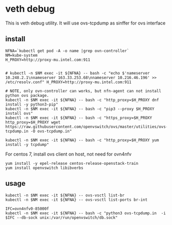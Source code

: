 # veth debug

This is veth debug utility. It will use ovs-tcpdump as sinffer for ovs interface

## install

   ```
   NFNA=`kubectl get pod -A -o name |grep ovn-controller`
   NM=kube-system
   H_PROXY=http://proxy-mu.intel.com:911


   # kubectl -n $NM exec -it ${NFNA} -- bash -c "echo $'nameserver 10.248.2.1\nnameserver 163.33.253.68\nnameserver 10.216.46.196' >> /etc/resolv.conf" H_PROXY=http://proxy-mu.intel.com:911

   # NOTE, only ovn-controller can works, but nfn-agent can not install python ovs package.
   kubectl -n $NM exec -it ${NFNA} -- bash -c "http_proxy=$H_PROXY dnf install -y python3-pip"
   kubectl -n $NM exec -it ${NFNA} -- bash -c "pip3 --proxy $H_PROXY install ovs"
   kubectl -n $NM exec -it ${NFNA} -- bash -c "https_proxy=$H_PROXY http_proxy=$H_PROXY wget https://raw.githubusercontent.com/openvswitch/ovs/master/utilities/ovs-tcpdump.in -O ovs-tcpdump.in"

   kubectl -n $NM exec -it ${NFNA} -- bash -c "http_proxy=$H_PROXY yum install -y tcpdump"

   ```
For centos 7, install ovs client on host, not need for ovn4nfv

   ```
   yum install -y epel-release centos-release-openstack-train
   yum install openvswitch libibverbs
   ```

## usage
   ```
   kubectl -n $NM exec -it ${NFNA} -- ovs-vsctl list-br
   kubectl -n $NM exec -it ${NFNA} -- ovs-vsctl list-ports br-int

   IFC=ovn4nfv0-85000f
   kubectl -n $NM exec -it ${NFNA} -- bash -c "python3 ovs-tcpdump.in  -i $IFC --db-sock unix:/var/run/openvswitch/db.sock"

   ```
